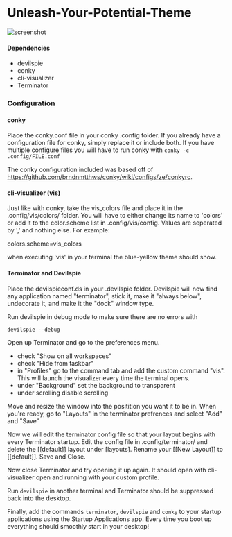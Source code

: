 # Unleash-Your-Potential-Theme
![screenshot](https://github.com/CuteBlueRadio/Unleash-Your-Potential-Theme/blob/main/screenshot.png?raw=true)

#### Dependencies
* devilspie
* conky
* cli-visualizer
* Terminator

### Configuration

#### conky

Place the conky.conf file in your conky .config folder. If you already have a configuration file for conky, simply replace it or include both. If you have multiple configure files you will have to run conky with ```conky -c .config/FILE.conf```

The conky configuration included was based off of https://github.com/brndnmtthws/conky/wiki/configs/ze/conkyrc.

#### cli-visualizer (vis)

Just like with conky, take the vis_colors file and place it in the .config/vis/colors/ folder. You will have to either change its name to 'colors' or add it to the color.scheme list in .config/vis/config. Values are seperated by ',' and nothing else. For example:


colors.scheme=vis_colors

when executing 'vis' in your terminal the blue-yellow theme should show.

#### Terminator and Devilspie

Place the devilspieconf.ds in your .devilspie folder. Devilspie will now find any application named "terminator", stick it, make it "always below", undecorate it, and make it the "dock" window type.

Run devilspie in debug mode to make sure there are no errors with 

```devilspie --debug```

Open up Terminator and go to the preferences menu.

* check "Show on all workspaces"
* check "Hide from taskbar"
* in "Profiles" go to the command tab and add the custom command "vis". This will launch the visualizer every time the terminal opens.
* under "Background" set the background to transparent
* under scrolling disable scrolling

Move and resize the window into the positition you want it to be in. When you're ready, go to "Layouts" in the terminator prefrences and select "Add" and "Save"

Now we will edit the terminator config file so that your layout begins with every Terminator startup. Edit the config file in .config/terminator/ and delete the [[default]] layout under [layouts]. Rename your [[New Layout]] to [[default]]. Save and Close.

Now close Terminator and try opening it up again. It should open with cli-visualizer open and running with your custom profile.

Run ```devilspie``` in another terminal and Terminator should be suppressed back into the desktop.

Finally, add the commands ```terminator```, ```devilspie``` and ```conky``` to your startup applications using the Startup Applications app. Every time you boot up everything should smoothly start in your desktop!
